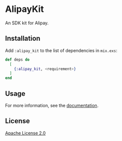 # AlipayKit

An SDK kit for Alipay.

## Installation

Add `:alipay_kit` to the list of dependencies in `mix.exs`:

```elixir
def deps do
  [
    {:alipay_kit, <requirement>}
  ]
end
```

## Usage

For more information, see the [documentation](https://hexdocs.pm/alipay_kit).

## License

[Apache License 2.0](https://www.apache.org/licenses/LICENSE-2.0)
